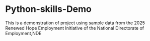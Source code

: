 # Python-skills-Demo
This is a demonstration of project using sample data from the 2025 Renewed Hope Employment Initiative of the National Directorate of Employment,NDE
